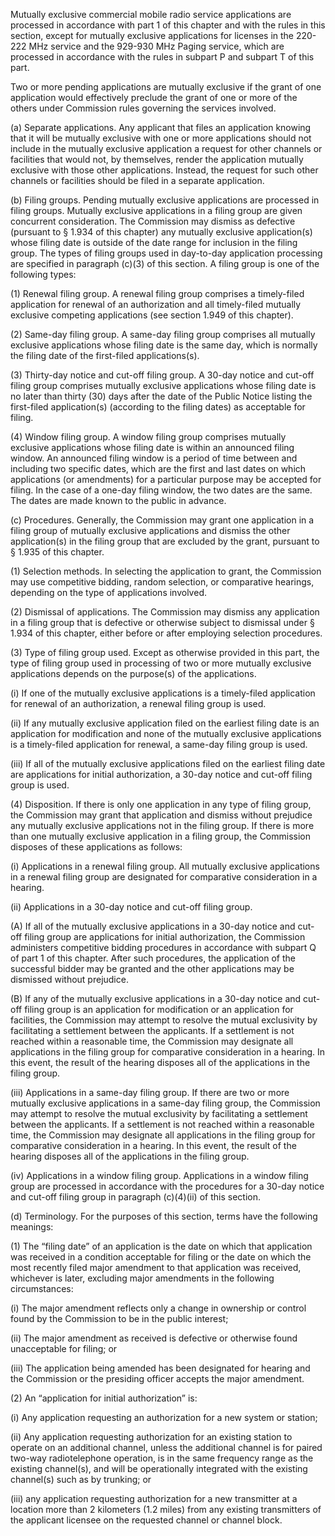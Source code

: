 Mutually exclusive commercial mobile radio service applications are processed in accordance with part 1 of this chapter and with the rules in this section, except for mutually exclusive applications for licenses in the 220-222 MHz service and the 929-930 MHz Paging service, which are processed in accordance with the rules in subpart P and subpart T of this part.

Two or more pending applications are mutually exclusive if the grant of one application would effectively preclude the grant of one or more of the others under Commission rules governing the services involved.

(a) Separate applications. Any applicant that files an application knowing that it will be mutually exclusive with one or more applications should not include in the mutually exclusive application a request for other channels or facilities that would not, by themselves, render the application mutually exclusive with those other applications. Instead, the request for such other channels or facilities should be filed in a separate application.

(b) Filing groups. Pending mutually exclusive applications are processed in filing groups. Mutually exclusive applications in a filing group are given concurrent consideration. The Commission may dismiss as defective (pursuant to § 1.934 of this chapter) any mutually exclusive application(s) whose filing date is outside of the date range for inclusion in the filing group. The types of filing groups used in day-to-day application processing are specified in paragraph (c)(3) of this section. A filing group is one of the following types:

(1) Renewal filing group. A renewal filing group comprises a timely-filed application for renewal of an authorization and all timely-filed mutually exclusive competing applications (see section 1.949 of this chapter).

(2) Same-day filing group. A same-day filing group comprises all mutually exclusive applications whose filing date is the same day, which is normally the filing date of the first-filed applications(s).
              

(3) Thirty-day notice and cut-off filing group. A 30-day notice and cut-off filing group comprises mutually exclusive applications whose filing date is no later than thirty (30) days after the date of the Public Notice listing the first-filed application(s) (according to the filing dates) as acceptable for filing.

(4) Window filing group. A window filing group comprises mutually exclusive applications whose filing date is within an announced filing window. An announced filing window is a period of time between and including two specific dates, which are the first and last dates on which applications (or amendments) for a particular purpose may be accepted for filing. In the case of a one-day filing window, the two dates are the same. The dates are made known to the public in advance.

(c) Procedures. Generally, the Commission may grant one application in a filing group of mutually exclusive applications and dismiss the other application(s) in the filing group that are excluded by the grant, pursuant to § 1.935 of this chapter.

(1) Selection methods. In selecting the application to grant, the Commission may use competitive bidding, random selection, or comparative hearings, depending on the type of applications involved.

(2) Dismissal of applications. The Commission may dismiss any application in a filing group that is defective or otherwise subject to dismissal under § 1.934 of this chapter, either before or after employing selection procedures.

(3) Type of filing group used. Except as otherwise provided in this part, the type of filing group used in processing of two or more mutually exclusive applications depends on the purpose(s) of the applications.

(i) If one of the mutually exclusive applications is a timely-filed application for renewal of an authorization, a renewal filing group is used.

(ii) If any mutually exclusive application filed on the earliest filing date is an application for modification and none of the mutually exclusive applications is a timely-filed application for renewal, a same-day filing group is used.

(iii) If all of the mutually exclusive applications filed on the earliest filing date are applications for initial authorization, a 30-day notice and cut-off filing group is used.

(4) Disposition. If there is only one application in any type of filing group, the Commission may grant that application and dismiss without prejudice any mutually exclusive applications not in the filing group. If there is more than one mutually exclusive application in a filing group, the Commission disposes of these applications as follows:

(i) Applications in a renewal filing group. All mutually exclusive applications in a renewal filing group are designated for comparative consideration in a hearing.

(ii) Applications in a 30-day notice and cut-off filing group.

(A) If all of the mutually exclusive applications in a 30-day notice and cut-off filing group are applications for initial authorization, the Commission administers competitive bidding procedures in accordance with subpart Q of part 1 of this chapter. After such procedures, the application of the successful bidder may be granted and the other applications may be dismissed without prejudice.

(B) If any of the mutually exclusive applications in a 30-day notice and cut-off filing group is an application for modification or an application for facilities, the Commission may attempt to resolve the mutual exclusivity by facilitating a settlement between the applicants. If a settlement is not reached within a reasonable time, the Commission may designate all applications in the filing group for comparative consideration in a hearing. In this event, the result of the hearing disposes all of the applications in the filing group.

(iii) Applications in a same-day filing group. If there are two or more mutually exclusive applications in a same-day filing group, the Commission may attempt to resolve the mutual exclusivity by facilitating a settlement between the applicants. If a settlement is not reached within a reasonable time, the Commission may designate all applications in the filing group for comparative consideration in a hearing. In this event, the result of the hearing disposes all of the applications in the filing group.

(iv) Applications in a window filing group. Applications in a window filing group are processed in accordance with the procedures for a 30-day notice and cut-off filing group in paragraph (c)(4)(ii) of this section.

(d) Terminology. For the purposes of this section, terms have the following meanings:

(1) The “filing date” of an application is the date on which that application was received in a condition acceptable for filing or the date on which the most recently filed major amendment to that application was received, whichever is later, excluding major amendments in the following circumstances:

(i) The major amendment reflects only a change in ownership or control found by the Commission to be in the public interest;

(ii) The major amendment as received is defective or otherwise found unacceptable for filing; or

(iii) The application being amended has been designated for hearing and the Commission or the presiding officer accepts the major amendment.

(2) An “application for initial authorization” is:

(i) Any application requesting an authorization for a new system or station;

(ii) Any application requesting authorization for an existing station to operate on an additional channel, unless the additional channel is for paired two-way radiotelephone operation, is in the same frequency range as the existing channel(s), and will be operationally integrated with the existing channel(s) such as by trunking; or

(iii) any application requesting authorization for a new transmitter at a location more than 2 kilometers (1.2 miles) from any existing transmitters of the applicant licensee on the requested channel or channel block.

